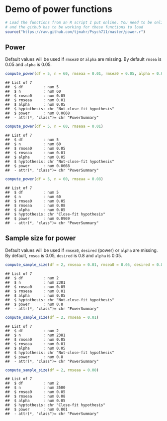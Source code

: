 # Demo of power functions

```r
# Load the functions from an R script I put online. You need to be online
# and the github has to be working for these functions to load
source("https://raw.github.com/tjmahr/Psych711/master/power.r")
```

## Power

Default values will be used if `rmsea0` or `alpha` are missing. By default `rmsea` is 0.05 and `alpha` is 0.05.

```r
compute_power(df = 5, n = 60, rmseaa = 0.01, rmsea0 = 0.05, alpha = 0.05)
```

```
## List of 7
##  $ df         : num 5
##  $ n          : num 60
##  $ rmsea0     : num 0.05
##  $ rmseaa     : num 0.01
##  $ alpha      : num 0.05
##  $ hyptothesis: chr "Not-close-fit hypothesis"
##  $ power      : num 0.0668
##  - attr(*, "class")= chr "PowerSummary"
```

```r
compute_power(df = 5, n = 60, rmseaa = 0.01)
```

```
## List of 7
##  $ df         : num 5
##  $ n          : num 60
##  $ rmsea0     : num 0.05
##  $ rmseaa     : num 0.01
##  $ alpha      : num 0.05
##  $ hyptothesis: chr "Not-close-fit hypothesis"
##  $ power      : num 0.0668
##  - attr(*, "class")= chr "PowerSummary"
```

```r
compute_power(df = 5, n = 60, rmseaa = 0.08)
```

```
## List of 7
##  $ df         : num 5
##  $ n          : num 60
##  $ rmsea0     : num 0.05
##  $ rmseaa     : num 0.08
##  $ alpha      : num 0.05
##  $ hyptothesis: chr "Close-fit hypothesis"
##  $ power      : num 0.0969
##  - attr(*, "class")= chr "PowerSummary"
```

## Sample size for power

Default values will be used if `rmsea0`, `desired` (power) or `alpha` are missing. By default, `rmsea` is 0.05, `desired` is 0.8 and `alpha` is 0.05.

```r
compute_sample_size(df = 2, rmseaa = 0.01, rmsea0 = 0.05, desired = 0.8, alpha = 0.05)
```

```
## List of 7
##  $ df         : num 2
##  $ n          : num 2381
##  $ rmsea0     : num 0.05
##  $ rmseaa     : num 0.01
##  $ alpha      : num 0.05
##  $ hyptothesis: chr "Not-close-fit hypothesis"
##  $ power      : num 0.8
##  - attr(*, "class")= chr "PowerSummary"
```

```r
compute_sample_size(df = 2, rmseaa = 0.01)
```

```
## List of 7
##  $ df         : num 2
##  $ n          : num 2381
##  $ rmsea0     : num 0.05
##  $ rmseaa     : num 0.01
##  $ alpha      : num 0.05
##  $ hyptothesis: chr "Not-close-fit hypothesis"
##  $ power      : num 0.8
##  - attr(*, "class")= chr "PowerSummary"
```

```r
compute_sample_size(df = 2, rmseaa = 0.08)
```

```
## List of 7
##  $ df         : num 2
##  $ n          : num 3500
##  $ rmsea0     : num 0.05
##  $ rmseaa     : num 0.08
##  $ alpha      : num 0.05
##  $ hyptothesis: chr "Close-fit hypothesis"
##  $ power      : num 0.801
##  - attr(*, "class")= chr "PowerSummary"
```
